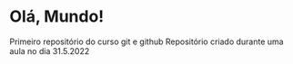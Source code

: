 # Olá, Mundo!
 Primeiro repositório do curso git e github
 Repositório criado durante uma aula no dia 31.5.2022